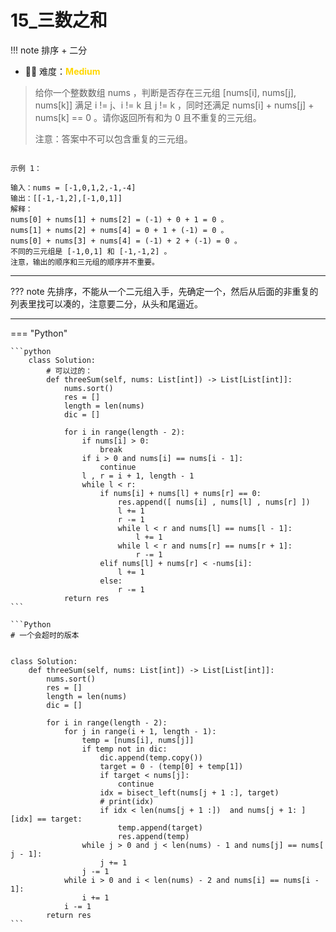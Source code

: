# 15_三数之和

<!-- 所有文件名必须是该题目的英文名 -->

!!! note
    <!-- 这里记载考察的数据结构、算法等 -->
    排序 + 二分

- 🔑🔑 难度：<span style = "color:gold; font-weight:bold">Medium</span>
<!-- <span style = "color:gold; font-weight:bold">Medium</span> 中等 -->
<!-- <span style = "color:crisma; font-weight:bold">High</span> 困难 -->
<!-- <span style = "color:Green; font-weight:bold">Easy</span> 简单 -->
<!-- 题目简介 -->

> 给你一个整数数组 nums ，判断是否存在三元组 [nums[i], nums[j], nums[k]] 满足 i != j、i != k 且 j != k ，同时还满足 nums[i] + nums[j] + nums[k] == 0 。请你返回所有和为 0 且不重复的三元组。
> 
> 注意：答案中不可以包含重复的三元组。

```

示例 1：

输入：nums = [-1,0,1,2,-1,-4]
输出：[[-1,-1,2],[-1,0,1]]
解释：
nums[0] + nums[1] + nums[2] = (-1) + 0 + 1 = 0 。
nums[1] + nums[2] + nums[4] = 0 + 1 + (-1) = 0 。
nums[0] + nums[3] + nums[4] = (-1) + 2 + (-1) = 0 。
不同的三元组是 [-1,0,1] 和 [-1,-1,2] 。
注意，输出的顺序和三元组的顺序并不重要。
```

------

??? note 
    先排序，不能从一个二元组入手，先确定一个，然后从后面的非重复的列表里找可以凑的，注意要二分，从头和尾逼近。

    
-------------

=== "Python"

    ```python
        class Solution:
            # 可以过的：
            def threeSum(self, nums: List[int]) -> List[List[int]]:
                nums.sort()
                res = []
                length = len(nums)
                dic = []

                for i in range(length - 2):
                    if nums[i] > 0:
                        break
                    if i > 0 and nums[i] == nums[i - 1]:
                        continue
                    l , r = i + 1, length - 1
                    while l < r:
                        if nums[i] + nums[l] + nums[r] == 0:
                            res.append([ nums[i] , nums[l] , nums[r] ])
                            l += 1
                            r -= 1
                            while l < r and nums[l] == nums[l - 1]:
                                l += 1
                            while l < r and nums[r] == nums[r + 1]:
                                r -= 1
                        elif nums[l] + nums[r] < -nums[i]:
                            l += 1
                        else:
                            r -= 1
                return res
    ```

    ```Python
    # 一个会超时的版本


    class Solution:
        def threeSum(self, nums: List[int]) -> List[List[int]]:
            nums.sort()
            res = []
            length = len(nums)
            dic = []

            for i in range(length - 2):
                for j in range(i + 1, length - 1):
                    temp = [nums[i], nums[j]]
                    if temp not in dic:
                        dic.append(temp.copy())
                        target = 0 - (temp[0] + temp[1])
                        if target < nums[j]:
                            continue
                        idx = bisect_left(nums[j + 1 :], target)
                        # print(idx)
                        if idx < len(nums[j + 1 :])  and nums[j + 1: ][idx] == target:
                            temp.append(target)
                            res.append(temp)
                    while j > 0 and j < len(nums) - 1 and nums[j] == nums[ j - 1]:
                        j += 1
                    j -= 1
                while i > 0 and i < len(nums) - 2 and nums[i] == nums[i - 1]:
                    i += 1
                i -= 1
            return res
    ```